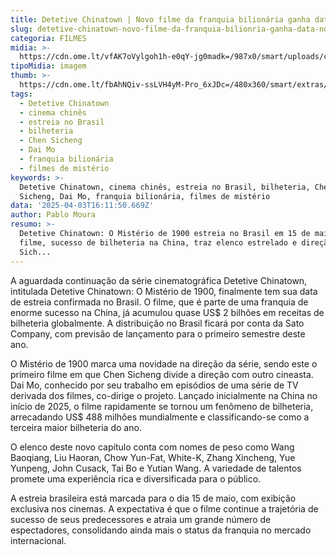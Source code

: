 ```yaml
---
title: Detetive Chinatown | Novo filme da franquia bilionária ganha data no Brasil
slug: detetive-chinatown-novo-filme-da-franquia-bilionria-ganha-data-no-brasil
categoria: FILMES
midia: >-
  https://cdn.ome.lt/vfAK7oVylgoh1h-e0qY-jg0madk=/987x0/smart/uploads/conteudo/fotos/OMELETE_CAPA_-_2025-04-03T125211.715.png
tipoMidia: imagem
thumb: >-
  https://cdn.ome.lt/fbAhNQiv-ssLVH4yM-Pro_6xJDc=/480x360/smart/extras/conteudos/omelete_THUMB_-_2025-04-03T125155.905.png
tags:
  - Detetive Chinatown
  - cinema chinês
  - estreia no Brasil
  - bilheteria
  - Chen Sicheng
  - Dai Mo
  - franquia bilionária
  - filmes de mistério
keywords: >-
  Detetive Chinatown, cinema chinês, estreia no Brasil, bilheteria, Chen
  Sicheng, Dai Mo, franquia bilionária, filmes de mistério
data: '2025-04-03T16:11:50.669Z'
author: Pablo Moura
resumo: >-
  Detetive Chinatown: O Mistério de 1900 estreia no Brasil em 15 de maio. O
  filme, sucesso de bilheteria na China, traz elenco estrelado e direção de Chen
  Sich...
---
```


A aguardada continuação da série cinematográfica Detetive Chinatown, intitulada Detetive Chinatown: O Mistério de 1900, finalmente tem sua data de estreia confirmada no Brasil. O filme, que é parte de uma franquia de enorme sucesso na China, já acumulou quase US$ 2 bilhões em receitas de bilheteria globalmente. A distribuição no Brasil ficará por conta da Sato Company, com previsão de lançamento para o primeiro semestre deste ano.

O Mistério de 1900 marca uma novidade na direção da série, sendo este o primeiro filme em que Chen Sicheng divide a direção com outro cineasta. Dai Mo, conhecido por seu trabalho em episódios de uma série de TV derivada dos filmes, co-dirige o projeto. Lançado inicialmente na China no início de 2025, o filme rapidamente se tornou um fenômeno de bilheteria, arrecadando US$ 488 milhões mundialmente e classificando-se como a terceira maior bilheteria do ano.

O elenco deste novo capítulo conta com nomes de peso como Wang Baoqiang, Liu Haoran, Chow Yun-Fat, White-K, Zhang Xincheng, Yue Yunpeng, John Cusack, Tai Bo e Yutian Wang. A variedade de talentos promete uma experiência rica e diversificada para o público.

A estreia brasileira está marcada para o dia 15 de maio, com exibição exclusiva nos cinemas. A expectativa é que o filme continue a trajetória de sucesso de seus predecessores e atraia um grande número de espectadores, consolidando ainda mais o status da franquia no mercado internacional.
